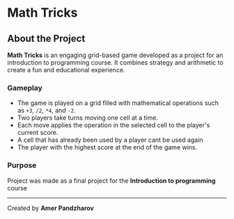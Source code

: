 # Math Tricks

## About the Project

**Math Tricks** is an engaging grid-based game developed as a project for an introduction to programming course. It combines strategy and arithmetic to create a fun and educational experience. 

### Gameplay
- The game is played on a grid filled with mathematical operations such as `+3`, `/2`, `*4`, and `-2`.
- Two players take turns moving one cell at a time.
- Each move applies the operation in the selected cell to the player's current score.
- A cell that has already been used by a player cant be used again
- The player with the highest score at the end of the game wins.

### Purpose

Project was made as a final project for the **Introduction to programming** course  

---

Created by **Amer Pandzharov**
